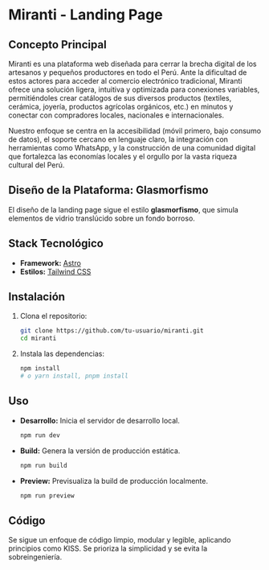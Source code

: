 # Miranti - Landing Page

## Concepto Principal

Miranti es una plataforma web diseñada para cerrar la brecha digital de los artesanos y pequeños productores en todo el Perú. Ante la dificultad de estos actores para acceder al comercio electrónico tradicional, Miranti ofrece una solución ligera, intuitiva y optimizada para conexiones variables, permitiéndoles crear catálogos de sus diversos productos (textiles, cerámica, joyería, productos agrícolas orgánicos, etc.) en minutos y conectar con compradores locales, nacionales e internacionales.

Nuestro enfoque se centra en la accesibilidad (móvil primero, bajo consumo de datos), el soporte cercano en lenguaje claro, la integración con herramientas como WhatsApp, y la construcción de una comunidad digital que fortalezca las economías locales y el orgullo por la vasta riqueza cultural del Perú.

## Diseño de la Plataforma: Glasmorfismo

El diseño de la landing page sigue el estilo **glasmorfismo**, que simula elementos de vidrio translúcido sobre un fondo borroso.

## Stack Tecnológico

*   **Framework:** [Astro](https://astro.build/)
*   **Estilos:** [Tailwind CSS](https://tailwindcss.com/)

## Instalación

1.  Clona el repositorio:
    ```bash
    git clone https://github.com/tu-usuario/miranti.git
    cd miranti
    ```
2.  Instala las dependencias:
    ```bash
    npm install
    # o yarn install, pnpm install
    ```

## Uso

*   **Desarrollo:** Inicia el servidor de desarrollo local.
    ```bash
    npm run dev
    ```
*   **Build:** Genera la versión de producción estática.
    ```bash
    npm run build
    ```
*   **Preview:** Previsualiza la build de producción localmente.
    ```bash
    npm run preview
    ```

## Código

Se sigue un enfoque de código limpio, modular y legible, aplicando principios como KISS. Se prioriza la simplicidad y se evita la sobreingeniería.